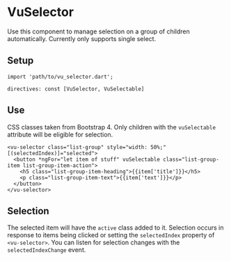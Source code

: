 # VuSelector
Use this component to manage selection on a group of children automatically. Currently only supports single select.

## Setup

    import 'path/to/vu_selector.dart';

    directives: const [VuSelector, VuSelectable]
    
## Use

CSS classes taken from Bootstrap 4. Only children with the `vuSelectable` attribute will be eligible for selection.

    <vu-selector class="list-group" style="width: 50%;" [(selectedIndex)]="selected">
      <button *ngFor="let item of stuff" vuSelectable class="list-group-item list-group-item-action">
        <h5 class="list-group-item-heading">{{item['title']}}</h5>
        <p class="list-group-item-text">{{item['text']}}</p>
      </button>
    </vu-selector>

## Selection
The selected item will have the `active` class added to it. Selection occurs in response to items being clicked or setting the `selectedIndex` property of `<vu-selector>`. You can listen for selection changes with the `selectedIndexChange` event.